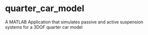 # quarter_car_model
A MATLAB Application that simulates passive and active suspension systems for a 3DOF quarter car model
